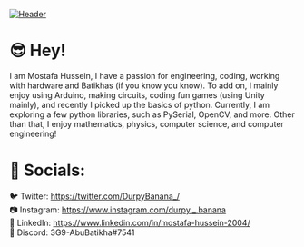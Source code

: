[![Header](https://raw.githubusercontent.com/MartinHeinz/MartinHeinz/master/readme_header.png "Header")](https://martinheinz.dev/)


# 😎 Hey!<br />

I am Mostafa Hussein, I have a passion for engineering, coding, working with hardware and Batikhas (if you know you know). To add on, I mainly enjoy using Arduino, 
making circuits, coding fun games (using Unity mainly), and recently I picked up the basics of python. Currently, I am exploring a few python libraries, 
such as PySerial, OpenCV, and more. Other than that, I enjoy mathematics, physics, computer science, and computer engineering!


# 📣 Socials:<br />
🐦 Twitter: https://twitter.com/DurpyBanana_/ <br />
📷 Instagram: https://www.instagram.com/durpy._.banana <br />
📜 LinkedIn: https://www.linkedin.com/in/mostafa-hussein-2004/ <br />
💬 Discord: 3G9-AbuBatikha#7541 <br />
